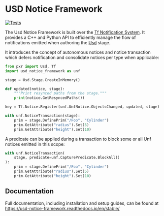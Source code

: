 # USD Notice Framework

[![Tests](https://github.com/wdas/usd-notice-framework/actions/workflows/test.yml/badge.svg?branch=main)](https://github.com/wdas/usd-notice-framework/actions/workflows/test.yml)

The Usd Notice Framework is built over the
[Tf Notification System](https://graphics.pixar.com/usd/release/api/page_tf__notification.html).
It provides a C++ and Python API to efficiently manage the flow of notifications
emitted when authoring the [Usd](https://github.com/PixarAnimationStudios/USD)
stage.

It introduces the concept of autonomous notices and notice transaction which
defers notification and consolidate notices per type when applicable:

```python
from pxr import Usd, Tf
import usd_notice_framework as unf

stage = Usd.Stage.CreateInMemory()

def updated(notice, stage):
    """Print resynced paths from the stage."""
    print(notice.GetResyncedPaths())

key = Tf.Notice.Register(unf.UnfNotice.ObjectsChanged, updated, stage)

with unf.NoticeTransaction(stage):
    prim = stage.DefinePrim("/Foo", "Cylinder")
    prim.GetAttribute("radius").Set(5)
    prim.GetAttribute("height").Set(10)
```

A predicate can be applied during a transaction to block some or all Unf notices
emitted in this scope:

```python
with unf.NoticeTransaction(
    stage, predicate=unf.CapturePredicate.BlockAll()
):
    prim = stage.DefinePrim("/Foo", "Cylinder")
    prim.GetAttribute("radius").Set(5)
    prim.GetAttribute("height").Set(10)
```

## Documentation

Full documentation, including installation and setup guides, can be found at
https://usd-notice-framework.readthedocs.io/en/stable/
